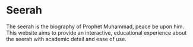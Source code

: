 # Seerah

The seerah is the biography of Prophet Muhammad, peace be upon him. This website aims to provide an interactive, educational experience about the seerah with academic detail and ease of use. 
